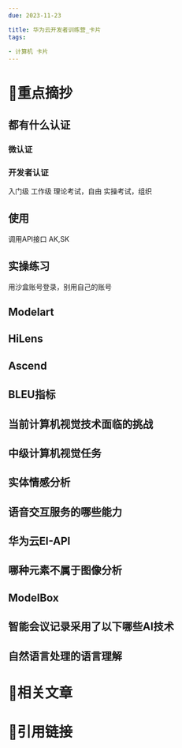 ```yaml
---
due: 2023-11-23 

title: 华为云开发者训练营_卡片
tags:
 
- 计算机 卡片
---
```

# 🍎重点摘抄
## 都有什么认证
### 微认证
### 开发者认证
入门级
工作级
理论考试，自由
实操考试，组织

## 使用
调用API接口
AK,SK
## 实操练习
用沙盒账号登录，别用自己的账号

## Modelart

## HiLens
## Ascend
## BLEU指标
## 当前计算机视觉技术面临的挑战
## 中级计算机视觉任务
## 实体情感分析
## 语音交互服务的哪些能力
## 华为云EI-API
## 哪种元素不属于图像分析
## ModelBox
## 智能会议记录采用了以下哪些AI技术
## 自然语言处理的语言理解
# 📒相关文章


# 🍏引用链接

